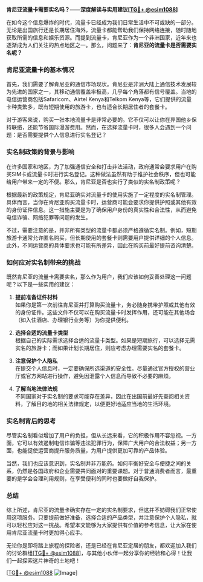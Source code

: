 **肯尼亚流量卡需要实名吗？——深度解读与实用建议[[TG💪+ @esim1088](https://t.me/s/esim1088)]**

在如今这个信息爆炸的时代，流量卡已经成为我们日常生活中不可或缺的一部分。无论是出国旅行还是长期居住海外，流量卡都能帮助我们保持网络连接，随时随地获取所需的信息和娱乐资源。而提到流量卡，肯尼亚作为一个非洲国家，近年来也逐渐成为人们关注的热点地区之一。那么，问题来了：**肯尼亚的流量卡是否需要实名呢？**

### 肯尼亚流量卡的基本情况

首先，我们需要了解肯尼亚的通信市场现状。肯尼亚是非洲大陆上通信技术发展较为先进的国家之一，其移动通信覆盖率极高，几乎每个角落都有信号覆盖。当地的电信运营商包括Safaricom、Airtel Kenya和Telkom Kenya等，它们提供的流量卡种类繁多，既有短期使用的旅游卡，也有适合长期居住者的套餐卡。

对于游客来说，购买一张本地流量卡是非常必要的。它不仅可以让你在异国他乡保持联络，还能节省国际漫游费用。然而，在选择流量卡时，很多人会遇到一个问题：是否需要提供个人信息进行实名登记？

### 实名制政策的背景与影响

在许多国家和地区，为了加强通信安全和打击非法活动，政府通常会要求用户在购买SIM卡或流量卡时进行实名登记。这种做法虽然有助于维护社会秩序，但也可能给用户带来一定的不便。那么，肯尼亚是否也实行了类似的实名制政策呢？

根据最新的政策规定，肯尼亚确实对流量卡的使用实施了一定程度的实名制管理。具体而言，当你在肯尼亚购买流量卡时，运营商可能会要求你提供护照或其他有效的身份证件信息。这一措施主要是为了确保用户身份的真实性和合法性，从而避免电信诈骗、网络犯罪等问题的发生。

不过，需要注意的是，并非所有类型的流量卡都必须严格遵循实名制。例如，短期旅游卡通常允许匿名购买，但长期使用的套餐卡则需要用户提供详细的个人信息。此外，不同运营商的具体要求也可能有所差异，因此在购买前最好提前咨询清楚。

### 如何应对实名制带来的挑战

既然肯尼亚的流量卡需要实名，那么作为用户，我们应该如何妥善处理这一问题呢？以下是一些实用的建议：

1. **提前准备证件材料**  
   如果你是第一次前往肯尼亚并打算购买流量卡，务必随身携带护照或其他有效的身份证件。这些文件不仅可以在购买流量卡时发挥作用，还可能在其他场合（如入住酒店、办理银行业务等）为你提供便利。

2. **选择合适的流量卡类型**  
   根据自己的实际需求选择合适的流量卡类型。如果是短期旅行，可以选择无需实名的旅游卡；而如果计划长期居住，则应考虑办理需要实名的套餐卡。

3. **注意保护个人隐私**  
   在提交个人信息时，一定要确保所选渠道的安全性。尽量通过官方授权的营业厅或官方网站进行操作，避免因泄露个人信息而导致不必要的麻烦。

4. **了解当地法律法规**  
   不同国家对于实名制的要求可能存在差异，因此在出国前最好先查阅相关资料，了解目的地的相关法律规定，以便更好地适应当地的生活环境。

### 实名制背后的思考

尽管实名制看似增加了用户的负担，但从长远来看，它的积极作用不容忽视。一方面，它可以有效遏制电信诈骗等违法犯罪行为，保障广大用户的合法权益；另一方面，也能促使运营商提升服务质量，为用户提供更加可靠的产品体验。

当然，我们也应该意识到，实名制并非万能药。如何平衡好安全与便捷之间的关系，仍然是各国政府和企业需要共同面对的重要课题。对于普通消费者而言，最重要的是学会合理利用规则，在享受便利的同时也要做好自我保护。

### 总结

综上所述，肯尼亚的流量卡确实存在一定的实名制要求，但这并不妨碍我们正常使用这项服务。只要提前做好准备，选择合适的产品类型，并注意保护个人隐私，就可以轻松应对这一挑战。希望本文能够为大家提供有价值的参考信息，让大家在使用肯尼亚流量卡时更加得心应手。

无论你是即将踏上旅程的探险者，还是已经在肯尼亚定居的朋友，都欢迎加入我们的讨论群组[[TG💪+ @esim1088](https://t.me/s/esim1088)]，与其他小伙伴一起分享你的经验和心得！让我们一起探索这片神奇的土地吧！

[[TG💪+ @esim1088](https://t.me/s/esim1088) ![Image](https://i.postimg.cc/4NQfJmqS/Snipaste-2025-05-13-00-14-12.png)]